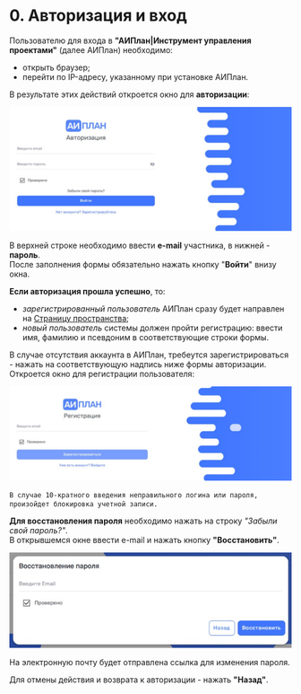 # 0. Авторизация и вход  

Пользователю для входа в **"АИПлан|Инструмент управления проектами"** (далее АИПлан) необходимо:

- открыть браузер;  
- перейти по IP-адресу, указанному при установке АИПлан.  

В результате этих действий откроется окно для **авторизации**:

![рис.1](/imgs/img_1.jpg)

В верхней строке необходимо ввести **e-mail** участника, в нижней - **пароль**.  
После заполнения формы обязательно нажать кнопку "**Войти**" внизу окна.  

**Если авторизация прошла успешно**, то:
- *зарегистрированный пользователь* АИПлан сразу будет направлен на [Страницу пространства](../4_workspace/4_workspace.md);
- *новый пользователь* системы должен пройти регистрацию: ввести имя, фамилию и псевдоним в соответствующие строки формы.

В случае отсутствия аккаунта в АИПлан, требеутся зарегистрироваться - нажать на соответствующую надпись ниже формы авторизации. Откроется окно для регистрации пользователя:

![img_2](/imgs/img_2.jpg)

    В случае 10-кратного введения неправильного логина или пароля, произойдет блокировка учетной записи.  
**Для восстановления пароля** необходимо нажать на строку *"Забыли свой пароль?"*.  
В открывшемся окне ввести e-mail и нажать кнопку **"Восстановить"**.

![восстановление пароля](/imgs/password_recovery.jpg)

На электронную почту будет отправлена ссылка для изменения пароля.  

Для отмены действия и возврата к авторизации - нажать **"Назад"**.
